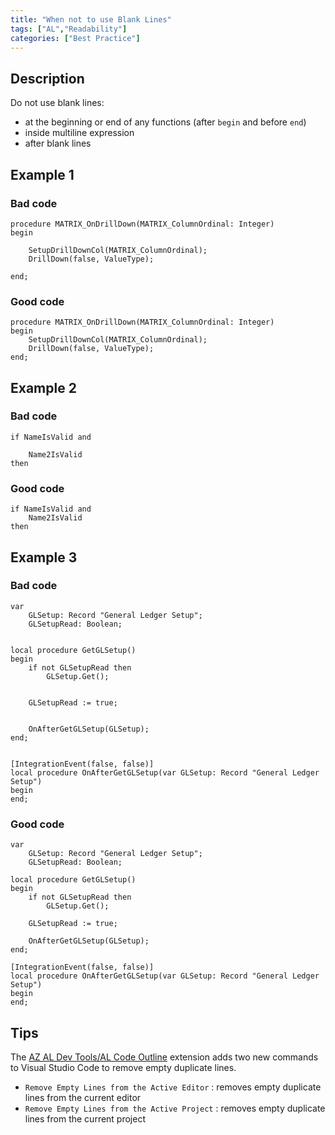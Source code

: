 ```yaml
---
title: "When not to use Blank Lines"
tags: ["AL","Readability"]
categories: ["Best Practice"]
---
```


## Description

Do not use blank lines:

- at the beginning or end of any functions (after `begin` and before `end`)
- inside multiline expression
- after blank lines

## Example 1

### Bad code

```al
procedure MATRIX_OnDrillDown(MATRIX_ColumnOrdinal: Integer)
begin

    SetupDrillDownCol(MATRIX_ColumnOrdinal);
    DrillDown(false, ValueType);

end;
```

### Good code

```al
procedure MATRIX_OnDrillDown(MATRIX_ColumnOrdinal: Integer)
begin
    SetupDrillDownCol(MATRIX_ColumnOrdinal);
    DrillDown(false, ValueType);
end;
```

## Example 2

### Bad code

```al
if NameIsValid and

    Name2IsValid
then
```

### Good code

```al
if NameIsValid and
    Name2IsValid
then
```

## Example 3

### Bad code

```al
var
    GLSetup: Record "General Ledger Setup";
    GLSetupRead: Boolean;


local procedure GetGLSetup()
begin
    if not GLSetupRead then
        GLSetup.Get();


    GLSetupRead := true;


    OnAfterGetGLSetup(GLSetup);
end;


[IntegrationEvent(false, false)]
local procedure OnAfterGetGLSetup(var GLSetup: Record "General Ledger Setup")
begin
end;
```

### Good code

```al
var
    GLSetup: Record "General Ledger Setup";
    GLSetupRead: Boolean;

local procedure GetGLSetup()
begin
    if not GLSetupRead then
        GLSetup.Get();

    GLSetupRead := true;

    OnAfterGetGLSetup(GLSetup);
end;

[IntegrationEvent(false, false)]
local procedure OnAfterGetGLSetup(var GLSetup: Record "General Ledger Setup")
begin
end;
```

## Tips

The [AZ AL Dev Tools/AL Code Outline](https://marketplace.visualstudio.com/items?itemName=andrzejzwierzchowski.al-code-outline) extension adds two new commands to Visual Studio Code to remove empty duplicate lines.

- `Remove Empty Lines from the Active Editor` : removes empty duplicate lines from the current editor
- `Remove Empty Lines from the Active Project` : removes empty duplicate lines from the current project
